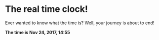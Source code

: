 # The real time clock!

Ever wanted to know what the time is? Well, your journey is about to end!

**The time is Nov 24, 2017, 14:55**